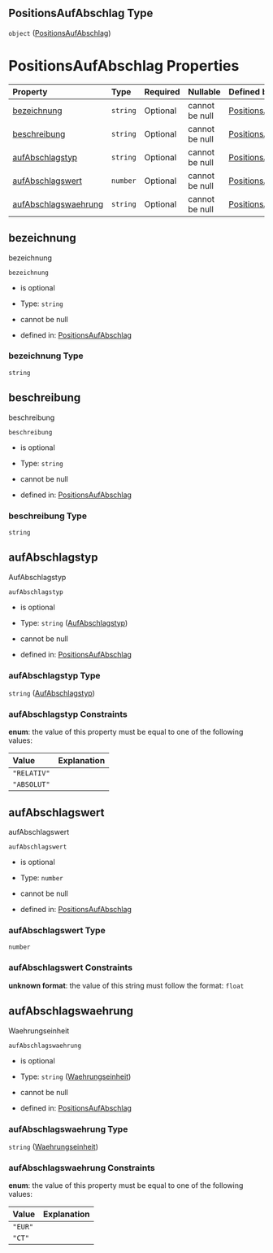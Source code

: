 ## PositionsAufAbschlag Type

`object` ([PositionsAufAbschlag](positionsaufabschlag.md))

# PositionsAufAbschlag Properties

| Property                                      | Type     | Required | Nullable       | Defined by                                                                                                                                                                                                                  |
| :-------------------------------------------- | :------- | :------- | :------------- | :-------------------------------------------------------------------------------------------------------------------------------------------------------------------------------------------------------------------------- |
| [bezeichnung](#bezeichnung)                   | `string` | Optional | cannot be null | [PositionsAufAbschlag](positionsaufabschlag-properties-bezeichnung.md "https://raw.githubusercontent.com/conuti-gmbh/bo4e-schema/master/schemas/v1/com/PositionsAufAbschlag.schema.json#/properties/bezeichnung")           |
| [beschreibung](#beschreibung)                 | `string` | Optional | cannot be null | [PositionsAufAbschlag](positionsaufabschlag-properties-beschreibung.md "https://raw.githubusercontent.com/conuti-gmbh/bo4e-schema/master/schemas/v1/com/PositionsAufAbschlag.schema.json#/properties/beschreibung")         |
| [aufAbschlagstyp](#aufabschlagstyp)           | `string` | Optional | cannot be null | [PositionsAufAbschlag](aufabschlagstyp.md "https://raw.githubusercontent.com/conuti-gmbh/bo4e-schema/master/schemas/v1/enum/AufAbschlagstyp.schema.json#/properties/aufAbschlagstyp")                                       |
| [aufAbschlagswert](#aufabschlagswert)         | `number` | Optional | cannot be null | [PositionsAufAbschlag](positionsaufabschlag-properties-aufabschlagswert.md "https://raw.githubusercontent.com/conuti-gmbh/bo4e-schema/master/schemas/v1/com/PositionsAufAbschlag.schema.json#/properties/aufAbschlagswert") |
| [aufAbschlagswaehrung](#aufabschlagswaehrung) | `string` | Optional | cannot be null | [PositionsAufAbschlag](waehrungseinheit.md "https://raw.githubusercontent.com/conuti-gmbh/bo4e-schema/master/schemas/v1/enum/Waehrungseinheit.schema.json#/properties/aufAbschlagswaehrung")                                |

## bezeichnung

bezeichnung

`bezeichnung`

*   is optional

*   Type: `string`

*   cannot be null

*   defined in: [PositionsAufAbschlag](positionsaufabschlag-properties-bezeichnung.md "https://raw.githubusercontent.com/conuti-gmbh/bo4e-schema/master/schemas/v1/com/PositionsAufAbschlag.schema.json#/properties/bezeichnung")

### bezeichnung Type

`string`

## beschreibung

beschreibung

`beschreibung`

*   is optional

*   Type: `string`

*   cannot be null

*   defined in: [PositionsAufAbschlag](positionsaufabschlag-properties-beschreibung.md "https://raw.githubusercontent.com/conuti-gmbh/bo4e-schema/master/schemas/v1/com/PositionsAufAbschlag.schema.json#/properties/beschreibung")

### beschreibung Type

`string`

## aufAbschlagstyp

AufAbschlagstyp

`aufAbschlagstyp`

*   is optional

*   Type: `string` ([AufAbschlagstyp](aufabschlagstyp.md))

*   cannot be null

*   defined in: [PositionsAufAbschlag](aufabschlagstyp.md "https://raw.githubusercontent.com/conuti-gmbh/bo4e-schema/master/schemas/v1/enum/AufAbschlagstyp.schema.json#/properties/aufAbschlagstyp")

### aufAbschlagstyp Type

`string` ([AufAbschlagstyp](aufabschlagstyp.md))

### aufAbschlagstyp Constraints

**enum**: the value of this property must be equal to one of the following values:

| Value       | Explanation |
| :---------- | :---------- |
| `"RELATIV"` |             |
| `"ABSOLUT"` |             |

## aufAbschlagswert

aufAbschlagswert

`aufAbschlagswert`

*   is optional

*   Type: `number`

*   cannot be null

*   defined in: [PositionsAufAbschlag](positionsaufabschlag-properties-aufabschlagswert.md "https://raw.githubusercontent.com/conuti-gmbh/bo4e-schema/master/schemas/v1/com/PositionsAufAbschlag.schema.json#/properties/aufAbschlagswert")

### aufAbschlagswert Type

`number`

### aufAbschlagswert Constraints

**unknown format**: the value of this string must follow the format: `float`

## aufAbschlagswaehrung

Waehrungseinheit

`aufAbschlagswaehrung`

*   is optional

*   Type: `string` ([Waehrungseinheit](waehrungseinheit.md))

*   cannot be null

*   defined in: [PositionsAufAbschlag](waehrungseinheit.md "https://raw.githubusercontent.com/conuti-gmbh/bo4e-schema/master/schemas/v1/enum/Waehrungseinheit.schema.json#/properties/aufAbschlagswaehrung")

### aufAbschlagswaehrung Type

`string` ([Waehrungseinheit](waehrungseinheit.md))

### aufAbschlagswaehrung Constraints

**enum**: the value of this property must be equal to one of the following values:

| Value   | Explanation |
| :------ | :---------- |
| `"EUR"` |             |
| `"CT"`  |             |
